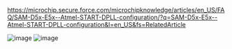 

https://microchip.secure.force.com/microchipknowledge/articles/en_US/FAQ/SAM-D5x-E5x--Atmel-START-DPLL-configuration/?q=SAM-D5x-E5x--Atmel-START-DPLL-configuration&l=en_US&fs=RelatedArticle

![image](https://github.com/yuchengstudio/SAME54/blob/master/OSCILLATOR_debug/OSCULP32K_useguider/picutures/OSC_configue_001.jpg)
![image](https://github.com/yuchengstudio/SAME54/blob/master/OSCILLATOR_debug/OSCULP32K_useguider/picutures/OSC_configue_002.jpg)

